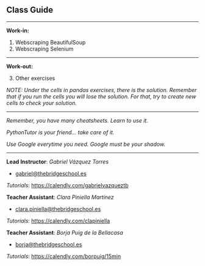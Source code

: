 ## **Class Guide**

---------

**Work-in:**

1. Webscraping BeautifulSoup
2. Webscraping Selenium

---------

**Work-out:**

3. Other exercises

*NOTE: Under the cells in pandas exercises, there is the solution. Remember that if you run the cells you will lose the solution. For that, try to create new cells to check your solution.*

---------

*Remember, you have many cheatsheets. Learn to use it.*

*PythonTutor is your friend... take care of it.*

*Use Google everytime you need. Google must be your shadow.*

---------

**Lead Instructor**: *Gabriel Vázquez Torres*

- gabriel@thebridgeschool.es

*Tutorials*: https://calendly.com/gabrielvazqueztb

**Teacher Assistant**: *Clara Piniella Martinez*

- clara.piniella@thebridgeschool.es

*Tutorials*: https://calendly.com/clapiniella

**Teacher Assistant**: *Borja Puig de la Bellacasa*

- borja@thebridgeschool.es

*Tutorials*: https://calendly.com/borpuig/15min